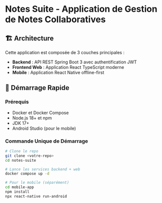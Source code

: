 # Notes Suite - Application de Gestion de Notes Collaboratives

## 🏗️ Architecture

Cette application est composée de 3 couches principales :

- **Backend** : API REST Spring Boot 3 avec authentification JWT
- **Frontend Web** : Application React TypeScript moderne
- **Mobile** : Application React Native offline-first

## 🚀 Démarrage Rapide

### Prérequis
- Docker et Docker Compose
- Node.js 18+ et npm
- JDK 17+
- Android Studio (pour le mobile)

### Commande Unique de Démarrage
```bash
# Clone le repo
git clone <votre-repo>
cd notes-suite

# Lance les services backend + web
docker compose up -d

# Pour le mobile (séparément)
cd mobile-app
npm install
npx react-native run-android